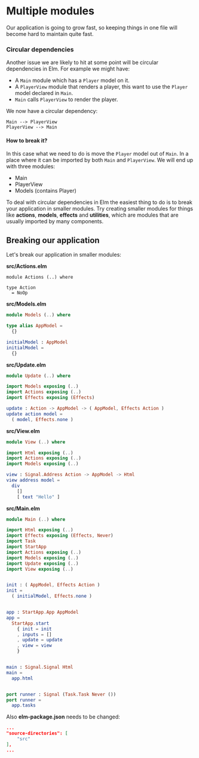 # Multiple modules

Our application is going to grow fast, so keeping things in one file will become hard to maintain quite fast. 

### Circular dependencies

Another issue we are likely to hit at some point will be circular dependencies in Elm. For example we might have:

- A `Main` module which has a `Player` model on it.
- A `PlayerView` module that renders a player, this want to use the `Player` model declared in `Main`.
- `Main` calls `PlayerView` to render the player.

We now have a circular dependency:

```
Main --> PlayerView
PlayerView --> Main
```

#### How to break it?

In this case what we need to do is move the `Player` model out of `Main`. In a place where it can be imported by both `Main` and `PlayerView`. We will end up with three modules:

- Main
- PlayerView
- Models (contains Player)

To deal with circular dependencies in Elm the easiest thing to do is to break your application in smaller modules. Try creating smaller modules for things like __actions__, __models__, __effects__ and __utilities__, which are modules that are usually imported by many components.

## Breaking our application

Let's break our application in smaller modules:

__src/Actions.elm__

```
module Actions (..) where

type Action
  = NoOp
```

__src/Models.elm__

```elm
module Models (..) where

type alias AppModel =
  {}

initialModel : AppModel
initialModel =
  {}
```

__src/Update.elm__

```elm
module Update (..) where

import Models exposing (..)
import Actions exposing (..)
import Effects exposing (Effects)

update : Action -> AppModel -> ( AppModel, Effects Action )
update action model =
  ( model, Effects.none )
```

__src/View.elm__

```elm
module View (..) where

import Html exposing (..)
import Actions exposing (..)
import Models exposing (..)

view : Signal.Address Action -> AppModel -> Html
view address model =
  div
    []
    [ text "Hello" ]
```

__src/Main.elm__

```elm
module Main (..) where

import Html exposing (..)
import Effects exposing (Effects, Never)
import Task
import StartApp
import Actions exposing (..)
import Models exposing (..)
import Update exposing (..)
import View exposing (..)


init : ( AppModel, Effects Action )
init =
  ( initialModel, Effects.none )


app : StartApp.App AppModel
app =
  StartApp.start
    { init = init
    , inputs = []
    , update = update
    , view = view
    }


main : Signal.Signal Html
main =
  app.html


port runner : Signal (Task.Task Never ())
port runner =
  app.tasks
```

Also __elm-package.json__ needs to be changed:

```json
...
"source-directories": [
    "src"
],
...
```


